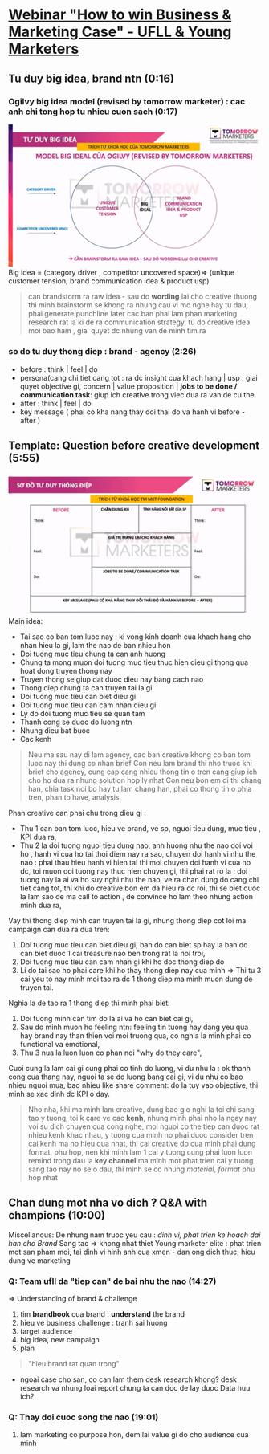 # [Webinar "How to win Business & Marketing Case" - UFLL & Young Marketers](https://www.youtube.com/watch?v=og7rok8Tja4&fbclid=IwAR1oRqKHIDPSkWMh5nmY6H3qYZcP3bKyJsqOWF5XNLjOtMklZiXwJpbD3NQ)
## Tu duy big idea, brand ntn (0:16)
### Ogilvy big idea model (revised by tomorrow marketer) : cac anh chi tong hop tu nhieu cuon sach (0:17)
![](resources/ogilvybigideamodel.png)
Big idea = (category driver , competitor uncovered space)=> (unique customer tension, brand communication idea & product usp)
> can brandstorm ra raw idea - sau do __wording__ lai cho creative
> thuong thi minh brainstorm se khong ra nhung cau vi mo nghe hay tu dau, phai generate punchline later
> cac ban phai lam phan marketing research rat la ki de ra communication strategy, tu do creative idea moi bao ham , giai quyet dc nhung van de minh tim ra
### so do tu duy thong diep : brand - agency (2:26)
- before : think | feel | do
- persona(cang chi tiet cang tot : ra dc insight cua khach hang | usp : giai quyet objective gi, concern | value proposition | __jobs to be done / communication task__: giup ich creative trong viec dua ra van de cu the
- after : think | feel | do
- key message ( phai co kha nang thay doi thai do  va hanh vi before - after ) 

## Template: Question before creative development (5:55)
![](resources/messagemindmap.png)
Main idea:
- Tai sao co ban tom luoc nay : ki vong kinh doanh cua khach hang cho nhan hieu la gi, lam the nao de ban nhieu hon
- Doi tuong muc tieu chung ta can anh huong
- Chung ta mong muon doi tuong muc tieu thuc hien dieu gi thong qua hoat dong truyen thong nay
- Truyen thong se giup dat duoc dieu nay bang cach nao
- Thong diep chung ta can truyen tai la gi
- Doi tuong muc tieu can biet dieu gi
- Doi tuong muc tieu can cam nhan dieu gi
- Ly do doi tuong muc tieu se quan tam
- Thanh cong se duoc do luong ntn
- Nhung dieu bat buoc
- Cac kenh
 > Neu ma sau nay di lam agency, cac ban creative khong co ban tom luoc nay thi dung co nhan brief 
   Con neu lam brand thi nho truoc khi brief cho agency, cung cap cang nhieu thong tin o tren cang giup ich cho ho dua ra nhung solution hop ly nhat
   Con neu bon em di thi chang han, chia task noi bo hay tu lam chang han, phai co thong tin o phia tren, phan to have, analysis
   
Phan creative can phai chu trong dieu gi : 
- Thu 1 can ban tom luoc, hieu ve brand, ve sp, nguoi tieu dung, muc tieu , KPI dua ra, 
- Thu 2 la doi tuong nguoi tieu dung nao, anh huong nhu the nao doi voi ho , hanh vi cua ho tai thoi diem nay ra sao, chuyen doi hanh vi nhu the nao : phai thau hieu hanh vi hien tai thi moi chuyen doi hanh vi cua ho dc, toi muon doi tuong nay thuc hien chuyen gi, thi phai rat ro la : doi tuong nay la ai va ho suy nghi nhu the nao, ve ra chan dung do cang chi tiet cang tot, thi khi do creative bon em da hieu ra dc roi, thi se biet duoc la lam sao de ma call to action , de convince ho lam theo nhung action minh dua ra, 

Vay thi thong diep minh can truyen tai la gi, nhung thong diep cot loi ma campaign can dua ra dua tren: 
1. Doi tuong muc tieu can biet dieu gi, ban do can biet sp hay la ban do can biet duoc 1 cai treasure nao ben trong rat la noi troi, 
2. Doi tuong muc tieu can cam nhan gi khi ho doc thong diep do
3. Li do tai sao ho phai care khi ho thay thong diep nay cua minh 
=> Thi tu 3 cai yeu to nay minh moi tao ra dc 1 thong diep ma minh muon dung de truyen tai.

Nghia la de tao ra 1 thong diep thi minh phai biet: 
1. Doi tuong minh can tim do la ai va ho can biet cai gi, 
2. Sau do minh muon ho feeling ntn: feeling tin tuong hay dang yeu qua hay brand nay than thien voi moi truong qua, co nghia la minh phai co functional va emotional, 
3. Thu 3 nua la luon luon co phan noi "why do they care", 

Cuoi cung la lam cai gi cung phai co tinh do luong, vi du nhu la : ok thanh cong cua thang nay, nguoi ta se do luong bang cai gi, vi du nhu co bao nhieu nguoi mua, bao nhieu like share comment: do la tuy vao objective, thi minh se xac dinh dc KPI o day. 

> Nho nha, khi ma minh lam creative, dung bao gio nghi la toi chi sang tao y tuong, toi k care ve cac __kenh__, nhung minh phai nho la ngay nay voi su dich chuyen cua cong nghe, moi nguoi co the tiep can duoc rat nhieu kenh khac nhau, y tuong cua minh no phai duoc consider tren cai kenh ma no hieu qua nhat, thi cai creative do cua minh phai dung format, phu hop, nen khi minh lam 1 cai y tuong cung phai luon luon remind trong dau la __key channel__ ma minh mot phat trien cai y tuong sang tao nay no se o dau, thi minh se co nhung _material, format_ phu hop nhat 

## Chan dung mot nha vo dich ? Q&A with champions (10:00)
Miscellanous:
De nhung nam truoc yeu cau : _dinh vi, phat trien ke hoach dai han cho Brand_
Sang tao => khong nhat thiet
Young marketer elite :  phat trien mot san pham moi, tai dinh vi hinh anh cua xmen - dan ong dich thuc, hieu dung ve marketing
### Q: Team ufll da "tiep can" de bai nhu the nao (14:27)
=> Understanding of brand & challenge
1. tim __brandbook__  cua brand :  __understand__ the brand 
2. hieu ve business challenge : tranh sai huong
3. target audience
4. big idea, new campaign
5. plan
> "hieu brand rat quan trong"
- ngoai case cho san, co can lam them desk research khong? desk research va nhung loai report chung ta can doc de lay duoc Data huu ich?

### Q: Thay doi cuoc song the nao (19:01)
1. lam marketing co purpose hon, dem lai value gi do cho audience cua minh


